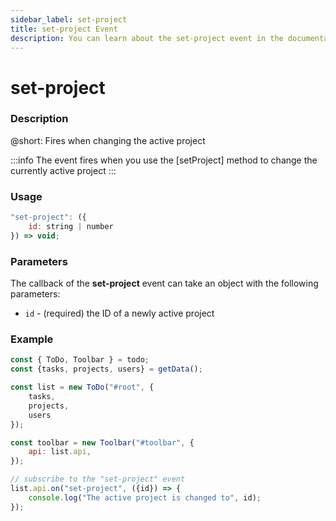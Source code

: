 ```yaml
---
sidebar_label: set-project
title: set-project Event
description: You can learn about the set-project event in the documentation of the DHTMLX JavaScript To Do List library. Browse developer guides and API reference, try out code examples and live demos, and download a free 30-day evaluation version of DHTMLX To Do List.
---
```


# set-project

### Description

@short: Fires when changing the active project

:::info
The event fires when you use the [setProject] method to change the currently active project
:::

### Usage

~~~js
"set-project": ({
    id: string | number
}) => void;
~~~

### Parameters

The callback of the **set-project** event can take an object with the following parameters:

- `id` - (required) the ID of a newly active project

### Example

~~~js {15-17}
const { ToDo, Toolbar } = todo;
const {tasks, projects, users} = getData();

const list = new ToDo("#root", {
	tasks,
    projects,
    users
});

const toolbar = new Toolbar("#toolbar", {
	api: list.api,
});

// subscribe to the "set-project" event
list.api.on("set-project", ({id}) => {
    console.log("The active project is changed to", id);
});
~~~